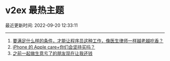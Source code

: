 # v2ex 最热主题

最近更新时间: 2022-09-20 12:33:11

--- 
1. [要满足什么样的条件，才能让程序员这种工作，像医生律师一样越老越吃香？](https://www.v2ex.com/t/881426) 
2. [iPhone 的 Apple care+你们会坚持买吗？](https://www.v2ex.com/t/881417) 
3. [之前一起做生意亏了的朋友现在让我还钱](https://www.v2ex.com/t/881449) 
